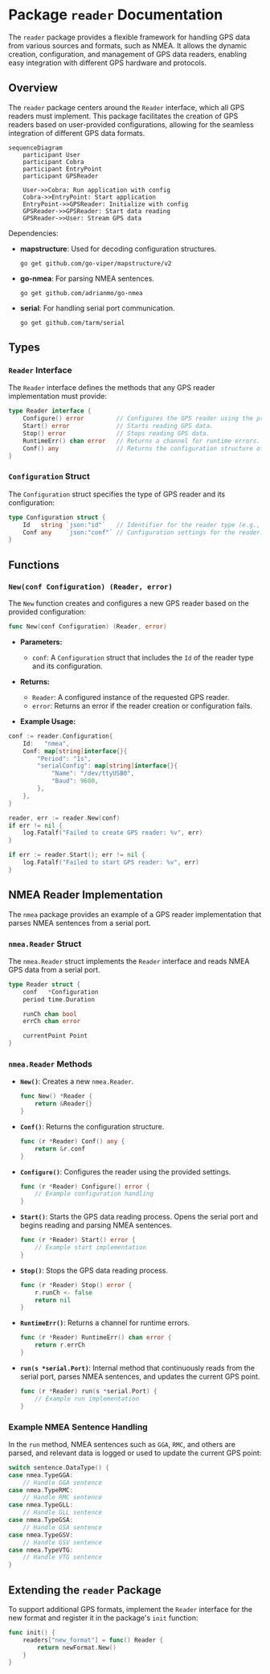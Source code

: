 # Package `reader` Documentation

The `reader` package provides a flexible framework for handling GPS data from various sources and formats, such as NMEA. It allows the dynamic creation, configuration, and management of GPS data readers, enabling easy integration with different GPS hardware and protocols.

## Overview

The `reader` package centers around the `Reader` interface, which all GPS readers must implement. This package facilitates the creation of GPS readers based on user-provided configurations, allowing for the seamless integration of different GPS data formats.

```mermaid
sequenceDiagram
    participant User
    participant Cobra
    participant EntryPoint
    participant GPSReader

    User->>Cobra: Run application with config
    Cobra->>EntryPoint: Start application
    EntryPoint->>GPSReader: Initialize with config
    GPSReader->>GPSReader: Start data reading
    GPSReader->>User: Stream GPS data
```

Dependencies:
- **mapstructure**: Used for decoding configuration structures.
  ```shell
  go get github.com/go-viper/mapstructure/v2
  ```
- **go-nmea**: For parsing NMEA sentences.
  ```shell
  go get github.com/adrianmo/go-nmea
  ```
- **serial**: For handling serial port communication.
  ```shell
  go get github.com/tarm/serial
  ```

## Types

### `Reader` Interface

The `Reader` interface defines the methods that any GPS reader implementation must provide:

```go
type Reader interface {
    Configure() error         // Configures the GPS reader using the provided settings.
    Start() error             // Starts reading GPS data.
    Stop() error              // Stops reading GPS data.
    RuntimeErr() chan error   // Returns a channel for runtime errors.
    Conf() any                // Returns the configuration structure of the reader.
}
```

### `Configuration` Struct

The `Configuration` struct specifies the type of GPS reader and its configuration:

```go
type Configuration struct {
    Id   string `json:"id"`   // Identifier for the reader type (e.g., "nmea").
    Conf any    `json:"conf"` // Configuration settings for the reader.
}
```

## Functions

### `New(conf Configuration) (Reader, error)`

The `New` function creates and configures a new GPS reader based on the provided configuration:

```go
func New(conf Configuration) (Reader, error)
```

- **Parameters:**
  - `conf`: A `Configuration` struct that includes the `Id` of the reader type and its configuration.

- **Returns:**
  - `Reader`: A configured instance of the requested GPS reader.
  - `error`: Returns an error if the reader creation or configuration fails.

- **Example Usage:**

```go
conf := reader.Configuration{
    Id:   "nmea",
    Conf: map[string]interface{}{
        "Period": "1s",
        "serialConfig": map[string]interface{}{
            "Name": "/dev/ttyUSB0",
            "Baud": 9600,
        },
    },
}

reader, err := reader.New(conf)
if err != nil {
    log.Fatalf("Failed to create GPS reader: %v", err)
}

if err := reader.Start(); err != nil {
    log.Fatalf("Failed to start GPS reader: %v", err)
}
```

## NMEA Reader Implementation

The `nmea` package provides an example of a GPS reader implementation that parses NMEA sentences from a serial port.

### `nmea.Reader` Struct

The `nmea.Reader` struct implements the `Reader` interface and reads NMEA GPS data from a serial port.

```go
type Reader struct {
    conf   *Configuration
    period time.Duration

    runCh chan bool
    errCh chan error

    currentPoint Point
}
```

### `nmea.Reader` Methods

- **`New()`**: Creates a new `nmea.Reader`.

  ```go
  func New() *Reader {
      return &Reader{}
  }
  ```

- **`Conf()`**: Returns the configuration structure.

  ```go
  func (r *Reader) Conf() any {
      return &r.conf
  }
  ```

- **`Configure()`**: Configures the reader using the provided settings.

  ```go
  func (r *Reader) Configure() error {
      // Example configuration handling
  }
  ```

- **`Start()`**: Starts the GPS data reading process. Opens the serial port and begins reading and parsing NMEA sentences.

  ```go
  func (r *Reader) Start() error {
      // Example start implementation
  }
  ```

- **`Stop()`**: Stops the GPS data reading process.

  ```go
  func (r *Reader) Stop() error {
      r.runCh <- false
      return nil
  }
  ```

- **`RuntimeErr()`**: Returns a channel for runtime errors.

  ```go
  func (r *Reader) RuntimeErr() chan error {
      return r.errCh
  }
  ```

- **`run(s *serial.Port)`**: Internal method that continuously reads from the serial port, parses NMEA sentences, and updates the current GPS point.

  ```go
  func (r *Reader) run(s *serial.Port) {
      // Example run implementation
  }
  ```

### Example NMEA Sentence Handling

In the `run` method, NMEA sentences such as `GGA`, `RMC`, and others are parsed, and relevant data is logged or used to update the current GPS point:

```go
switch sentence.DataType() {
case nmea.TypeGGA:
    // Handle GGA sentence
case nmea.TypeRMC:
    // Handle RMC sentence
case nmea.TypeGLL:
    // Handle GLL sentence
case nmea.TypeGSA:
    // Handle GSA sentence
case nmea.TypeGSV:
    // Handle GSV sentence
case nmea.TypeVTG:
    // Handle VTG sentence
}
```

## Extending the `reader` Package

To support additional GPS formats, implement the `Reader` interface for the new format and register it in the package's `init` function:

```go
func init() {
    readers["new_format"] = func() Reader {
        return newFormat.New()
    }
}
```
